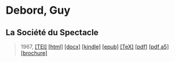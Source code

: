 # Debord, Guy
## La Société du Spectacle

> 1967,  <a title="Source XML/TEI" class="mime48 tei" href="https://hurlus.github.io/tei/debord1967_spectacle.xml">[TEI]</a>  <a title="HTML une page" class="mime48 html" href="https://hurlus.github.io/debord1967_spectacle/debord1967_spectacle.html">[html]</a>  <a title="Bureautique (LibreOffice, MS.Word)" class="mime48 docx" href="https://hurlus.github.io/debord1967_spectacle/debord1967_spectacle.docx">[docx]</a>  <a title="Amazon.kindle" class="mime48 mobi" href="https://hurlus.github.io/debord1967_spectacle/debord1967_spectacle.mobi">[kindle]</a>  <a title="EPUB, pour liseuses et téléphones" class="mime48 epub" href="https://hurlus.github.io/debord1967_spectacle/debord1967_spectacle.epub">[epub]</a>  <a title="LaTeX" class="mime48 tex" href="https://hurlus.github.io/debord1967_spectacle/debord1967_spectacle.tex">[TeX]</a>  <a title="PDF à imprimer, A4 2 colonnes" class="mime48 pdf" href="https://hurlus.github.io/debord1967_spectacle/debord1967_spectacle.pdf">[pdf]</a>  <a title="PDF à lire, A5 une colonne" class="mime48 a5" href="https://hurlus.github.io/debord1967_spectacle/debord1967_spectacle_a5.pdf">[pdf a5]</a>  <a title="Brochure à agrafer, pdf imposé pour imprimante recto/verso" class="mime48 brochure" href="https://hurlus.github.io/debord1967_spectacle/debord1967_spectacle_brochure.pdf">[brochure]</a> 
